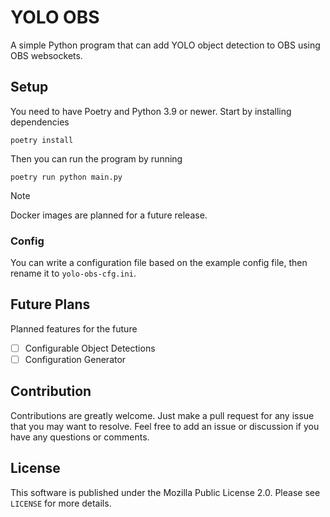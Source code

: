 # YOLO OBS
A simple Python program that can add YOLO object detection to OBS using OBS websockets.

## Setup
You need to have Poetry and Python 3.9 or newer. Start by installing dependencies
```shell
poetry install
```
Then you can run the program by running
```shell
poetry run python main.py
```

> [!NOTE]  
> Docker images are planned for a future release.

### Config
You can write a configuration file based on the example config file, then rename it to `yolo-obs-cfg.ini`.

## Future Plans
Planned features for the future
- [ ] Configurable Object Detections
- [ ] Configuration Generator

## Contribution
Contributions are greatly welcome. Just make a pull request for any issue that you may want to resolve.
Feel free to add an issue or discussion if you have any questions or comments.

## License
This software is published under the Mozilla Public License 2.0. Please see `LICENSE` for more details.